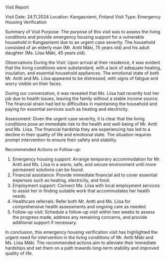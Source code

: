  Visit Report

Visit Date: 24.11.2024
Location: Kangasniemi, Finland
Visit Type: Emergency Housing Verification

Summary of Visit Purpose:
The purpose of this visit was to assess the living conditions and provide emergency housing support for a vulnerable household in Kangasniemi due to an urgent case severity. The household consisted of an elderly man (Mr. Antti Mäki, 75 years old) and his adult daughter (Ms. Liisa Mäki, 45 years old).

Observations During the Visit:
Upon arrival at their residence, it was evident that the living conditions were substandard, with a lack of adequate heating, insulation, and essential household appliances. The emotional state of both Mr. Antti and Ms. Liisa appeared to be distressed, with signs of fatigue and worry visible on their faces.

During our conversation, it was revealed that Ms. Liisa had recently lost her job due to health issues, leaving the family without a stable income source. The financial strain had led to difficulties in maintaining the household and paying for essential services such as heating and electricity.

Assessment:
Given the urgent case severity, it is clear that the living conditions pose an immediate risk to the health and well-being of Mr. Antti and Ms. Liisa. The financial hardship they are experiencing has led to a decline in their quality of life and emotional state. The situation requires prompt intervention to ensure their safety and stability.

Recommended Actions or Follow-up:
1. Emergency housing support: Arrange temporary accommodation for Mr. Antti and Ms. Liisa in a warm, safe, and secure environment until more permanent solutions can be found.
2. Financial assistance: Provide immediate financial aid to cover essential expenses such as heating, electricity, and food.
3. Employment support: Connect Ms. Liisa with local employment services to assist her in finding suitable work that accommodates her health needs.
4. Healthcare referrals: Refer both Mr. Antti and Ms. Liisa for comprehensive health assessments and ongoing care as needed.
5. Follow-up visit: Schedule a follow-up visit within two weeks to assess the progress made, address any remaining concerns, and provide additional support if necessary.

In conclusion, this emergency housing verification visit has highlighted the urgent need for intervention in the living conditions of Mr. Antti Mäki and Ms. Liisa Mäki. The recommended actions aim to alleviate their immediate hardships and set them on a path towards long-term stability and improved quality of life.